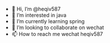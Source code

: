 - 👋 Hi, I’m @heqiv587
- 👀 I’m interested in java
- 🌱 I’m currently learning spring
- 💞️ I’m looking to collaborate on wechat
- 📫 How to reach me wechat heqiv587

<!---
heqiv587/heqiv587 is a ✨ special ✨ repository because its `README.md` (this file) appears on your GitHub profile.
You can click the Preview link to take a look at your changes.
--->
